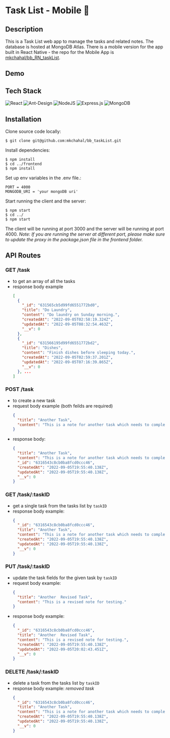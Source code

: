 # Task List - Mobile 📝

## Description

This is a Task List web app to manage the tasks and related notes. The database is hosted at MongoDB Atlas. There is a mobile version for the app built in React Native - the repo for the Mobile App is [mkchahal/bb_RN_taskList](https://github.com/mkchahal/bb_RN_taskList).

## Demo

## Tech Stack

![React](https://img.shields.io/badge/react-%2320232a.svg?style=for-the-badge&logo=react&logoColor=%2361DAFB)
![Ant-Design](https://img.shields.io/badge/-AntDesign-%230170FE?style=for-the-badge&logo=ant-design&logoColor=white)
![NodeJS](https://img.shields.io/badge/node.js-6DA55F?style=for-the-badge&logo=node.js&logoColor=white)
![Express.js](https://img.shields.io/badge/express.js-%23404d59.svg?style=for-the-badge&logo=express&logoColor=%2361DAFB)
![MongoDB](https://img.shields.io/badge/MongoDB-%234ea94b.svg?style=for-the-badge&logo=mongodb&logoColor=white)

## Installation

Clone source code locally:

```
$ git clone git@github.com:mkchahal/bb_taskList.git
```

Install dependencies:

```
$ npm install
$ cd ../frontend
$ npm install
```

Set up env variables in the .env file.:

```
PORT = 4000
MONGODB_URI = 'your mongoDB uri'
```

Start running the client and the server:

```
$ npm start
$ cd ../
$ npm start
```

The client will be running at port 3000 and the server will be running at port 4000.
_Note: If you are running the server at different port, please make sure to update the proxy in the package.json file in the frontend folder._

## API Routes

### GET /task

- to get an array of all the tasks
- response body example
  ```json
  [
    {
      "_id": "631565cb5d99fd6551772bd0",
      "title": "Do Laundry",
      "content": "Do laundry on Sunday morning.",
      "createdAt": "2022-09-05T02:58:19.324Z",
      "updatedAt": "2022-09-05T08:32:54.463Z",
      "__v": 0
    },
    {
      "_id": "631566195d99fd6551772bd2",
      "title": "Dishes",
      "content": "Finish dishes before sleeping today.",
      "createdAt": "2022-09-05T02:59:37.201Z",
      "updatedAt": "2022-09-05T07:16:39.865Z",
      "__v": 0
    }, ...
  ]
  ```

### POST /task

- to create a new task
- request body example (both feilds are required)
  ```json
  {
    "title": "Another Task",
    "content": "This is a note for another task which needs to completed this week."
  }
  ```
- response body:
  ```json
  {
    "title": "Another Task",
    "content": "This is a note for another task which needs to completed this week.",
    "_id": "6316543c8cb0ba8fcd0ccc46",
    "createdAt": "2022-09-05T19:55:40.138Z",
    "updatedAt": "2022-09-05T19:55:40.138Z",
    "__v": 0
  }
  ```

### GET /task/:taskID

- get a single task from the tasks list by `taskID`
- response body example:
  ```json
  {
    "_id": "6316543c8cb0ba8fcd0ccc46",
    "title": "Another Task",
    "content": "This is a note for another task which needs to completed this week.",
    "createdAt": "2022-09-05T19:55:40.138Z",
    "updatedAt": "2022-09-05T19:55:40.138Z",
    "__v": 0
  }
  ```

### PUT /task/:taskID

- update the task fields for the given task by `taskID`
- request body example:
  ```json
  {
    "title": "Another  Revised Task",
    "content": "This is a revised note for testing."
  }
  ```
- response body example:
  ```json
  {
    "_id": "6316543c8cb0ba8fcd0ccc46",
    "title": "Another  Revised Task",
    "content": "This is a revised note for testing.",
    "createdAt": "2022-09-05T19:55:40.138Z",
    "updatedAt": "2022-09-05T20:02:43.451Z",
    "__v": 0
  }
  ```

### DELETE /task/:taskID

- delete a task from the tasks list by `taskID`
- response body example: _removed task_
  ```json
  {
    "_id": "6316543c8cb0ba8fcd0ccc46",
    "title": "Another Task",
    "content": "This is a note for another task which needs to completed this week.",
    "createdAt": "2022-09-05T19:55:40.138Z",
    "updatedAt": "2022-09-05T19:55:40.138Z",
    "__v": 0
  }
  ```
